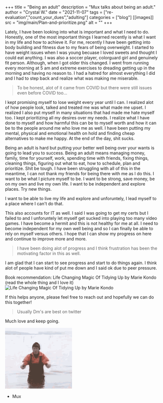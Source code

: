 +++
title = "Being an adult"
description = "Mux talks about being an adult."
author = "Crystal W."
date = "2021-11-07"
tags = ["re-evaluation","count_your_dues","adulting"]
categories = ["blog"]
[[images]]
  src = "img/main/Plan-and-prioritize.png"
  alt = ""
+++

Lately, I have been looking into what is important and what I need  to do. 
Honestly, one of the most important things I learned recently is what I want in my life and how to achieve it. For me, recently I have been getting into body building and fitness due to my fears of being overweight. I started to have weight issues when I was young becuase I loved sweets and thought I could eat anything. I was also a soccer player, colorguard girl and genuinely fit person. 
Although, when I got older this changed. I went from running every morning at 5 am and extreme exercises to dreading getting up in the morning and having no reason to. I had a hatred for almost everything I did and I had to step back and realize what was making me miserable. 

> To be honest, alot of it came from COVID but there were still issues even before COVID too...

I kept promising myself to lose weight every year until I can. I realized alot of how people look, talked and treated me was what made me upset. I realized I also put myself in many situations that had made me hate myself too. I kept prioritizing all my desires over my needs. 
I realize what I have done to myself and how harmful this can be to myself worth and how it can be to the people around me who love me as well. I have been putting my mental, physical and emotional health on hold and finding cheap alternatives to make me happy. 
At the end of the day, shit sucks. 

Being an adult is hard but putting your better well being over your wants is going to lead you to success. Being an adult means managing money, family, time for yourself, work, spending time with friends, fixing things, cleaning things, figuring out what to eat, how to schedule, plan and prioritize. Shit be tough. I have been struggling with all of this in the meantime, I can not thank my friends for being there with me as I do this. 
I want to be what I picture myself to be. I want to be strong, save money, be on my own and live my own life. I want to be independent and explore places. Try new things. 

I want to be able to live my life and explore and unforuntely, I lead myself to a place where I can't do that.

This also accounts for IT as well. I said I was going to get my certs but I failed to and I unforuntely let myself get sucked into playing too many video games. 
I have become a hermit and this is not healthy for me at all. I need to become independent for my own well being and so I can finally be able to rely on myself versus others. 
 I hope that I can show my progress on here and continue to improve more and more. 

 > I have been doing alot of progress and I think frustration has been the motivating factor in this as well. 

 I am glad that I can start to see progress and start to do things again. I think alot of people have kind of put me down and I said ok due to peer pressure. 
 
Book recommendation: Life Changing Magic Of Tidying Up by Marie Kondo (read the whole thing and I love it)
![Life Changing Magic Of Tidying Up by Marie Kondo](https://www.youtube.com/watch?v=vPTDotiqsF4&t=13s&ab_channel=KenethHefley)


 If this helps anyone, please feel free to reach out and hopefully we can do this together!

 > Usually Dm's are best on twitter

Much love and keep going. 

![You can do it!](/img/main/do_it.gif)

- Mux
